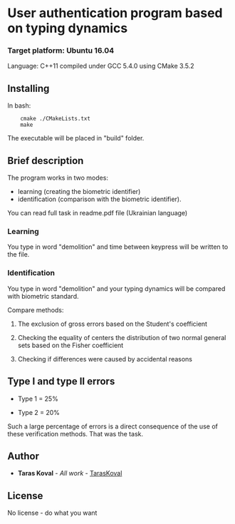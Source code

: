 # User authentication program based on typing dynamics 

### Target platform: Ubuntu 16.04

Language: C++11 compiled under GCC 5.4.0 using CMake 3.5.2

## Installing

In bash:

```
    cmake ./CMakeLists.txt
    make
```

The executable will be placed in "build" folder.

## Brief description

The program works in two modes:
- learning (creating the biometric identifier)
- identification (comparison with the biometric identifier).

You can read full task in readme.pdf file (Ukrainian language)

### Learning

You type in word "demolition" and time between keypress will be written to the file.

### Identification

You type in word "demolition" and your typing dynamics will be compared with biometric standard.

Compare methods:

1. The exclusion of gross errors based on the Student's coefficient

2. Checking the equality of centers the distribution of 
two normal general sets based on the Fisher coefficient

3. Checking if differences were caused by accidental reasons

## Type I and type II errors

- Type 1 = 25%

- Type 2 = 20%

Such a large percentage of errors is a direct consequence of the use of these verification methods.
That was the task.

## Author

* **Taras Koval** - *All work* - [TarasKoval](https://github.com/TarasKoval)

## License

No license - do what you want
